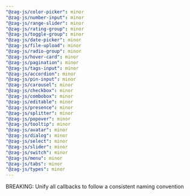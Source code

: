 ```yaml
---
"@zag-js/color-picker": minor
"@zag-js/number-input": minor
"@zag-js/range-slider": minor
"@zag-js/rating-group": minor
"@zag-js/toggle-group": minor
"@zag-js/date-picker": minor
"@zag-js/file-upload": minor
"@zag-js/radio-group": minor
"@zag-js/hover-card": minor
"@zag-js/pagination": minor
"@zag-js/tags-input": minor
"@zag-js/accordion": minor
"@zag-js/pin-input": minor
"@zag-js/carousel": minor
"@zag-js/checkbox": minor
"@zag-js/combobox": minor
"@zag-js/editable": minor
"@zag-js/presence": minor
"@zag-js/splitter": minor
"@zag-js/popover": minor
"@zag-js/tooltip": minor
"@zag-js/avatar": minor
"@zag-js/dialog": minor
"@zag-js/select": minor
"@zag-js/slider": minor
"@zag-js/switch": minor
"@zag-js/menu": minor
"@zag-js/tabs": minor
"@zag-js/types": minor
---
```


BREAKING: Unify all callbacks to follow a consistent naming convention

